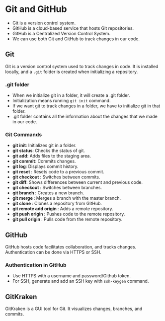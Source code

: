 # Git and GitHub
- Git is a version control system.
- GitHub is a cloud-based service that hosts Git repositories.
- GitHub is a Centralized Version Control System.
- We can use both Git and GitHub to track changes in our code.

## Git

Git is a version control system used to track changes in code. It is installed locally, and a `.git` folder is created when initializing a repository.

### .git folder
- When we initialize git in a folder, it will create a .git folder.
- Initialization means running `git init` command.
- If we want git to track changes in a folder, we have to initialize git in that folder.
- .git folder contains all the information about the changes that we made in our code.

### Git Commands

- **git init**: Initializes git in a folder.
- **git status**: Checks the status of git.
- **git add**: Adds files to the staging area.
- **git commit**: Commits changes.
- **git log**: Displays commit history.
- **git reset <commit-id>**: Resets code to a previous commit.
- **git checkout <commit-id>**: Switches between commits.
- **git diff**: Shows differences between current and previous code.
- **git checkout <branch-name>**: Switches between branches.
- **git branch <branch-name>**: Creates a new branch.
- **git merge <branch-name>**: Merges a branch with the master branch.
- **git clone <repo-url>**: Clones a repository from GitHub.
- **git remote add origin <repo-url>**: Adds a remote repository.
- **git push origin <branch-name>**: Pushes code to the remote repository.
- **git pull origin <branch-name>**: Pulls code from the remote repository.

## GitHub

GitHub hosts code facilitates collaboration, and tracks changes. Authentication can be done via HTTPS or SSH.

### Authentication in GitHub

- Use HTTPS with a username and password/Github token.
- For SSH, generate and add an SSH key with `ssh-keygen` command.

## GitKraken

GitKraken is a GUI tool for Git. It visualizes changes, branches, and commits.


